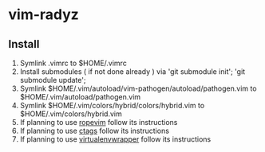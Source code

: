vim-radyz
=========

## Install

1. Symlink .vimrc to $HOME/.vimrc
2. Install submodules ( if not done already ) via 'git submodule init'; 'git submodule update';
3. Symlink $HOME/.vim/autoload/vim-pathogen/autoload/pathogen.vim to $HOME/.vim/autoload/pathogen.vim
4. Symlink $HOME/.vim/colors/hybrid/colors/hybrid.vim to $HOME/.vim/colors/hybrid.vim
5. If planning to use [ropevim](https://github.com/python-rope/ropevim.git) follow its instructions
6. If planning to use [ctags](http://ctags.sourceforge.net) follow its instructions
7. If planning to use [virtualenvwrapper](http://virtualenvwrapper.readthedocs.org/en/latest/) follow its instructions

